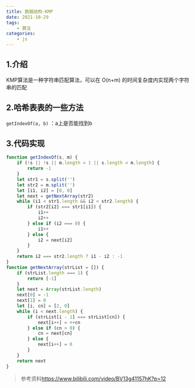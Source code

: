```yaml
---
title: 数据结构-KMP
date: 2021-10-29
tags:
    - 算法
categories:
    - js
---
```

## 1.介绍
KMP算法是一种字符串匹配算法，可以在 O(n+m) 的时间复杂度内实现两个字符串的匹配

## 2.哈希表表的一些方法
`getIndexOf(a, b)`  ：a上是否能找到b

## 3.代码实现
```js
function getIndexOf(s, m) {
    if (!s || !s || m.length < 1 || s.length < m.length) {
        return -1
    }
    let str1 = s.split('')
    let str2 = m.split('')
    let [i1, i2] = [0, 0]
    let next = getNextArray(str2)
    while (i1 < str1.length && i2 < str2.length) {
        if (str2[i2] === str1[i1]) {
            i1++
            i2++
        } else if (i2 === 0) {
            i1++
        } else {
            i2 = next[i2]
        }
    }
    return i2 === str2.length ? i1 - i2 : -1
}
function getNextArray(strList = []) {
    if (strList.length === 1) {
        return [-1]
    }
    let next = Array(strList.length)
    next[0] = -1
    next[1] = 0
    let [i, cn] = [2, 0]
    while (i < next.length) {
        if (strList[i - 1] === strList[cn]) {
            next[i++] = ++cn
        } else if (cn > 0) {
            cn = next[cn]
        } else {
            next[i++] = 0
        }
    }
    return next
}
```
>参考资料<https://www.bilibili.com/video/BV13g41157hK?p=12>
